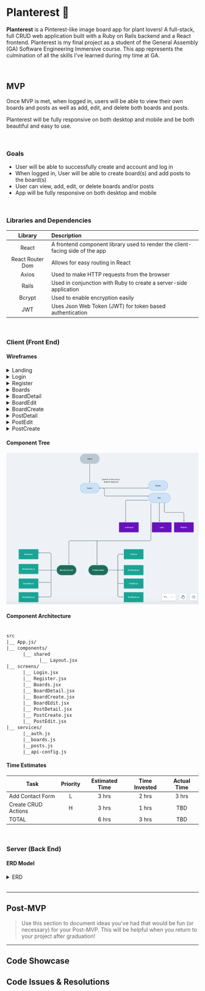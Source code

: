 # Planterest :herb:


**Planterest** is a Pinterest-like image board app for plant lovers! A full-stack, full CRUD web application built with a Ruby on Rails backend and a React frontend. Planterest is my final project as a student of the General Assembly (GA) Software Engineering Immersive course. This app represents the culmination of all the skills I've learned during my time at GA. 


<br>

## MVP

Once MVP is met, when logged in, users will be able to view their own boards and posts as well as add, edit, and delete both boards and posts.

Planterest will be fully responsive on both desktop and mobile and be both beautiful and easy to use. 

<br>

### Goals

- User will be able to successfully create and account and log in
- When logged in, User will be able to create board(s) and add posts to the board(s)
- User can view, add, edit, or delete boards and/or posts
- App will be fully responsive on both desktop and mobile
<br>

### Libraries and Dependencies


|     Library      | Description                                                                    |
| :--------------: | :----------------------------------------------------------------------------  |
|      React        | A frontend component library used to render the client-facing side of the app |
|   React Router Dom   | Allows for easy routing in React                                           |
|      Axios       | Used to make HTTP requests from the browser                                    |
|      Rails       | Used in conjunction with Ruby to create a server-side application              |
|      Bcrypt      | Used to enable encryption easily                                               |
|       JWT        | Uses Json Web Token (JWT) for token based authentication                       |


<br>

### Client (Front End)

#### Wireframes


<details><summary>Landing</summary>
      
![Landing](https://github.com/Hanna-Boorom/planterest/blob/main/Landing%20Wireframes.png)

</details>


<details><summary>Login</summary>
      
![Login](https://github.com/Hanna-Boorom/planterest/blob/main/Login%20Wireframes.png)

</details>


<details><summary>Register</summary>
      
![Register](https://github.com/Hanna-Boorom/planterest/blob/main/Register%20Wireframes.png)

</details>


<details><summary>Boards</summary>
      
![Boards](https://github.com/Hanna-Boorom/planterest/blob/main/Boards%20Wireframes.png)

</details>


<details><summary>BoardDetail</summary>
      
![BoardDetail](https://github.com/Hanna-Boorom/planterest/blob/main/BoardDetail%20Wireframes.png)

</details>

<details><summary>BoardEdit</summary>
      
![BoardEdit](https://github.com/Hanna-Boorom/planterest/blob/main/BoardEdit%20Wireframes.png)

</details>


<details><summary>BoardCreate</summary>
      
![BoardCreate](https://github.com/Hanna-Boorom/planterest/blob/main/BoardCreate%20Wireframes.png)

</details>



<details><summary>PostDetail</summary>
      
![PostDetail](https://github.com/Hanna-Boorom/planterest/blob/main/PostDetail%20Wireframes.png)

</details>


<details><summary>PostEdit</summary>
      
![Dummy Link](url)

</details>


<details><summary>PostCreate</summary>
      
![Dummy Link](url)

</details>







#### Component Tree
![Component Tree](https://github.com/Hanna-Boorom/planterest/blob/main/Component%20Tree.png)

#### Component Architecture

``` structure

src
|__ App.js/
|__ components/
      |__ shared
            |__ Layout.jsx  
|__ screens/
      |__ Login.jsx
      |__ Register.jsx
      |__ Boards.jsx
      |__ BoardDetail.jsx
      |__ BoardCreate.jsx
      |__ BoardEdit.jsx
      |__ PostDetail.jsx
      |__ PostCreate.jsx
      |__ PostEdit.jsx
|__ services/
      |__auth.js
      |__boards.js
      |__posts.js
      |__api-config.js

```

#### Time Estimates


| Task                | Priority | Estimated Time | Time Invested | Actual Time |
| ------------------- | :------: | :------------: | :-----------: | :---------: |
| Add Contact Form    |    L     |     3 hrs      |     2 hrs     |    3 hrs    |
| Create CRUD Actions |    H     |     3 hrs      |     1 hrs     |     TBD     |
| TOTAL               |          |     6 hrs      |     3 hrs     |     TBD     |


<br>

### Server (Back End)

#### ERD Model

<details><summary>ERD</summary>
      
![Planterest ERD](https://github.com/Hanna-Boorom/planterest/blob/main/Planterest%20ERD.png)

</details>

<br>

***

## Post-MVP

> Use this section to document ideas you've had that would be fun (or necessary) for your Post-MVP. This will be helpful when you return to your project after graduation!

***

## Code Showcase



## Code Issues & Resolutions

